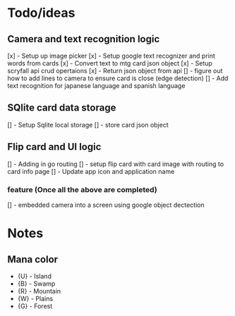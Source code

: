 # Todo/ideas

## Camera and text recognition logic
[x] - Setup up image picker 
[x] - Setup google text recognizer and print words from cards 
[x] - Convert text to mtg card json object 
[x] - Setup scryfall api crud opertaions
[x] - Return json object from api
[] - figure out how to add lines to camera to ensure card is close (edge detection)
[] - Add text recognition for japanese language and spanish language

## SQlite card data storage
[] - Setup Sqlite local storage
[] - store card json object

## Flip card and UI logic
[] - Adding in go routing
[] - setup flip card with card image with routing to card info page
[] - Update app icon and application name

### feature (Once all the above are completed)
[] - embedded camera into a screen using google object dectection


# Notes

## Mana color
* {U} - Island 
* {B} - Swamp
* {R} - Mountain
* {W} - Plains
* {G} - Forest